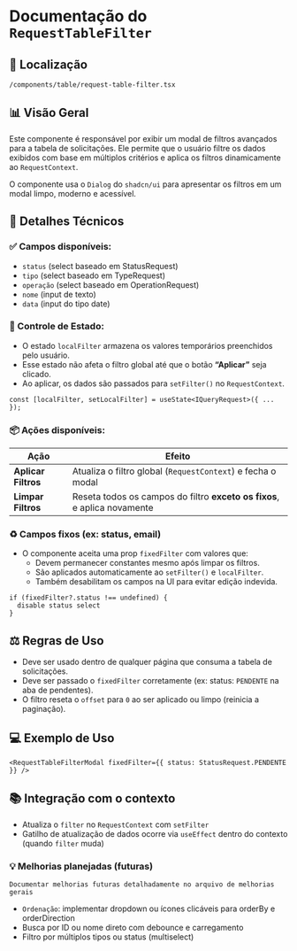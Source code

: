 # Documentação do `RequestTableFilter`

## 📁 Localização
`/components/table/request-table-filter.tsx`

## 📊 Visão Geral

Este componente é responsável por exibir um modal de filtros avançados para a tabela de solicitações. Ele permite que o usuário filtre os dados exibidos com base em múltiplos critérios e aplica os filtros dinamicamente ao `RequestContext`.

O componente usa o `Dialog` do `shadcn/ui` para apresentar os filtros em um modal limpo, moderno e acessível.

## 🔎 Detalhes Técnicos

### ✅ Campos disponíveis:
- `status` (select baseado em StatusRequest)
- `tipo` (select baseado em TypeRequest)
- `operação` (select baseado em OperationRequest)
- `nome` (input de texto)
- `data` (input do tipo date)

### 🧠 Controle de Estado:
- O estado `localFilter` armazena os valores temporários preenchidos pelo usuário.
- Esse estado não afeta o filtro global até que o botão **“Aplicar”** seja clicado.
- Ao aplicar, os dados são passados para `setFilter()` no `RequestContext`.
```tsx
const [localFilter, setLocalFilter] = useState<IQueryRequest>({ ... });
```

### 📦 Ações disponíveis:

| Ação                | Efeito                                                                   |
| ------------------- | ------------------------------------------------------------------------ |
| **Aplicar Filtros** | Atualiza o filtro global (`RequestContext`) e fecha o modal              |
| **Limpar Filtros**  | Reseta todos os campos do filtro **exceto os fixos**, e aplica novamente |

### ♻️ Campos fixos (ex: status, email)
- O componente aceita uma prop `fixedFilter` com valores que:
    - Devem permanecer constantes mesmo após limpar os filtros.
    - São aplicados automaticamente ao `setFilter()` e `localFilter`.
    - Também desabilitam os campos na UI para evitar edição indevida.

```tsx
if (fixedFilter?.status !== undefined) {
  disable status select
}
```

## ⚖️ Regras de Uso
- Deve ser usado dentro de qualquer página que consuma a tabela de solicitações.
- Deve ser passado o `fixedFilter` corretamente (ex: status: `PENDENTE` na aba de pendentes).
- O filtro reseta o `offset` para `0` ao ser aplicado ou limpo (reinicia a paginação).

## 💻 Exemplo de Uso

```tsx
<RequestTableFilterModal fixedFilter={{ status: StatusRequest.PENDENTE }} />
```

## 📚 Integração com o contexto
- Atualiza o `filter` no `RequestContext` com `setFilter`
- Gatilho de atualização de dados ocorre via `useEffect` dentro do contexto (quando `filter` muda)

### 💡 Melhorias planejadas (futuras)

```
Documentar melhorias futuras detalhadamente no arquivo de melhorias gerais
```

- `Ordenação`: implementar dropdown ou ícones clicáveis para orderBy e orderDirection
- Busca por ID ou nome direto com debounce e carregamento
- Filtro por múltiplos tipos ou status (multiselect)